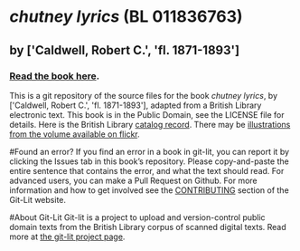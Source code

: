# _chutney lyrics_ (BL 011836763)
## by ['Caldwell, Robert C.', 'fl. 1871-1893']

### [Read the book here](https://Git-Lit.github.io/011836763). 

This is a git repository of the source files for the book _chutney lyrics_, by ['Caldwell, Robert C.', 'fl. 1871-1893'], adapted from a British Library electronic text. This book is in the Public Domain, see the LICENSE file for details.  Here is the British Library [catalog record](http://explore.bl.uk/primo_library/libweb/action/search.do?cs=frb&doc=BLL01011836763&dscnt=1&scp.scps=scope:(BLCONTENT)&frbg=&tab=local_tab&srt=rank&ct=search&mode=Basic&dum=true&tb=t&indx=1&vl(freeText0)=011836763&fn=search&vid=BLVU1).
There may be [illustrations from the volume available on flickr](https://www.flickr.com/photos/britishlibrary/tags/sysnum011836763).

#Found an error?
If you find an error in a book in git-lit, you can report it by clicking the Issues tab in this book’s repository. Please copy-and-paste the entire sentence that contains the error, and what the text should read. For advanced users, you can make a Pull Request on Github.  For more information and how to get involved see the [CONTRIBUTING](http://git-lit.github.io/#contributing) section of the Git-Lit website.

#About Git-Lit
Git-lit is a project to upload and version-control public domain texts from the British Library corpus of scanned digital texts. Read more at [the git-lit project page](https://github.com/Git-Lit/git-lit).